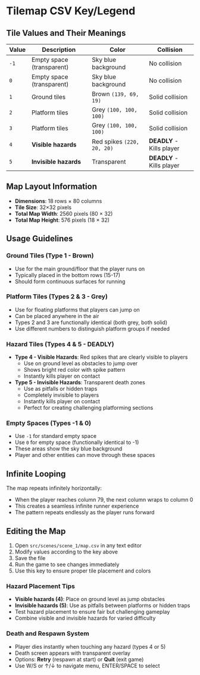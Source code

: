 # Tilemap CSV Key/Legend

## Tile Values and Their Meanings

| Value | Description | Color | Collision |
|-------|-------------|-------|-----------|
| `-1`  | Empty space (transparent) | Sky blue background | No collision |
| `0`   | Empty space (transparent) | Sky blue background | No collision |
| `1`   | Ground tiles | Brown `(139, 69, 19)` | Solid collision |
| `2`   | Platform tiles | Grey `(100, 100, 100)` | Solid collision |
| `3`   | Platform tiles | Grey `(100, 100, 100)` | Solid collision |
| `4`   | **Visible hazards** | Red spikes `(220, 20, 20)` | **DEADLY** - Kills player |
| `5`   | **Invisible hazards** | Transparent | **DEADLY** - Kills player |

## Map Layout Information

- **Dimensions**: 18 rows × 80 columns
- **Tile Size**: 32×32 pixels
- **Total Map Width**: 2560 pixels (80 × 32)
- **Total Map Height**: 576 pixels (18 × 32)

## Usage Guidelines

### Ground Tiles (Type 1 - Brown)
- Use for the main ground/floor that the player runs on
- Typically placed in the bottom rows (15-17)
- Should form continuous surfaces for running

### Platform Tiles (Types 2 & 3 - Grey)
- Use for floating platforms that players can jump on
- Can be placed anywhere in the air
- Types 2 and 3 are functionally identical (both grey, both solid)
- Use different numbers to distinguish platform groups if needed

### Hazard Tiles (Types 4 & 5 - DEADLY)
- **Type 4 - Visible Hazards**: Red spikes that are clearly visible to players
  - Use on ground level as obstacles to jump over
  - Shows bright red color with spike pattern
  - Instantly kills player on contact
- **Type 5 - Invisible Hazards**: Transparent death zones
  - Use as pitfalls or hidden traps
  - Completely invisible to players
  - Instantly kills player on contact
  - Perfect for creating challenging platforming sections

### Empty Spaces (Types -1 & 0)
- Use `-1` for standard empty space
- Use `0` for empty space (functionally identical to -1)
- These areas show the sky blue background
- Player and other entities can move through these spaces

## Infinite Looping

The map repeats infinitely horizontally:
- When the player reaches column 79, the next column wraps to column 0
- This creates a seamless infinite runner experience
- The pattern repeats endlessly as the player runs forward

## Editing the Map

1. Open `src/scenes/scene_1/map.csv` in any text editor
2. Modify values according to the key above
3. Save the file
4. Run the game to see changes immediately
5. Use this key to ensure proper tile placement and colors

### Hazard Placement Tips
- **Visible hazards (4)**: Place on ground level as jump obstacles
- **Invisible hazards (5)**: Use as pitfalls between platforms or hidden traps
- Test hazard placement to ensure fair but challenging gameplay
- Combine visible and invisible hazards for varied difficulty

### Death and Respawn System
- Player dies instantly when touching any hazard (types 4 or 5)
- Death screen appears with transparent overlay
- Options: **Retry** (respawn at start) or **Quit** (exit game)
- Use W/S or ↑/↓ to navigate menu, ENTER/SPACE to select